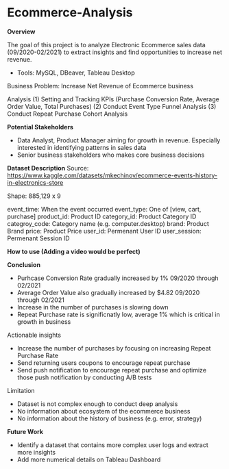 # Ecommerce-Analysis



**Overview**

The goal of this project is to analyze Electronic Ecommerce sales data (09/2020-02/2021) to extract insights and find opportunities to increase net revenue.
- Tools: MySQL, DBeaver, Tableau Desktop

Business Problem: Increase Net Revenue of Ecommerce business

Analysis
(1) Setting and Tracking KPIs (Purchase Conversion Rate, Average Order Value, Total Purchases)
(2) Conduct Event Type Funnel Analysis
(3) Conduct Repeat Purchase Cohort Analysis 

**Potential Stakeholders**

- Data Analyst, Product Manager aiming for growth in revenue. Especially interested in identifying patterns in sales data
- Senior business stakeholders who makes core business decisions 

**Dataset Description**
Source: https://www.kaggle.com/datasets/mkechinov/ecommerce-events-history-in-electronics-store

Shape: 885,129 x 9

event_time: When the event occurred
event_type: One of [view, cart, purchase]
product_id: Product ID
category_id: Product Category ID
categroy_code: Category name (e.g. computer.desktop)
brand: Product Brand
price: Product Price
user_id: Permenant User ID
user_session: Permenant Session ID

**How to use (Adding a video would be perfect)**

**Conclusion**
- Purhcase Conversion Rate gradually increased by 1% 09/2020 through 02/2021
- Average Order Value also gradually increased by $4.82 09/2020 through 02/2021
- Increase in the number of purchases is slowing down
- Repeat Purchase rate is significnatly low, average 1% which is critical in growth in business

Actionable insights
- Increase the number of purchases by focusing on increasing Repeat Purchase Rate
- Send returning users coupons to encourage repeat purchase
- Send push notification to encourage repeat purchase and optimize those push notification by conducting A/B tests
  
Limitation
- Dataset is not complex enough to conduct deep analysis
- No information about ecosystem of the ecommerce business
- No information about the history of business (e.g. error, strategy)

**Future Work**
- Identify a dataset that contains more complex user logs and extract more insights
- Add more numerical details on Tableau Dashboard
